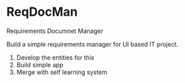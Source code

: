 # ReqDocMan
Requirements Documnet Manager

Build a simple requirements manager for UI based IT project. 
1) Develop the entities for this
2) Build simple app
3) Merge with self learning system

